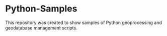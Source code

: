 # Python-Samples
This repository was created to show samples of Python geoprocessing and geodatabase management scripts.
